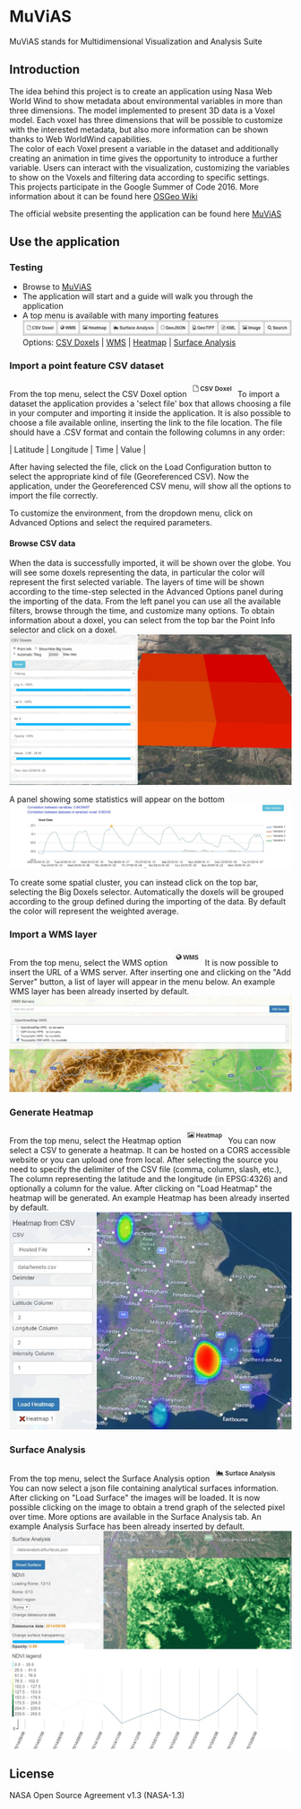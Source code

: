 # MuViAS

MuViAS stands for Multidimensional Visualization and Analysis Suite

## Introduction
The idea behind this project is to create an application using Nasa Web World Wind to show metadata about environmental
 variables in more than three dimensions. The model implemented to present 3D data is a Voxel model. 
Each voxel has three dimensions that will be possible to customize with the interested metadata, but also more 
information can be shown thanks to Web WorldWind capabilities. <br> The color of each Voxel present a variable in the 
dataset and additionally creating an animation in time gives the opportunity to introduce a further variable. 
Users can interact with the visualization, customizing the variables to show on the Voxels and filtering data according 
to specific settings.<br>
This projects participate in the Google Summer of Code 2016.
More information about it can be found here
[OSGeo Wiki](https//wiki.osgeo.org/wiki/NASA_Web_WorldWind_Multidimension_Visualization_Tool_GSoC_2016)

The official website presenting the application can be found here [MuViAS](http://muvias.eoapps.eu/muvias/)


## Use the application
### Testing
* Browse to [MuViAS](http://muvias.eoapps.eu/muvias/)
* The application will start and a guide will walk you through the application
* A top menu is available with many importing features
![topMenu](documentation/images/topmenu.jpg)<br>
Options:
[CSV Doxels](#import-a-point-feature-CSV-dataset) | [WMS](#import-a-wms-layer) | [Heatmap](#generate-heatmap) |
[Surface Analysis](#surface-analysis) 
 
 
### Import a point feature CSV dataset
From the top menu, select the CSV Doxel option ![CSVDoxel](documentation/images/csv.jpg)
To import a dataset the application provides a 'select file' box that allows choosing a file in your computer and
importing it inside the application.
It is also possible to choose a file available online, inserting the link to the file location. 
The file should have a .CSV format and contain the following columns in any order:

| Latitude | Longitude | Time | Value |

After having selected the file, click on the Load Configuration button to select the appropriate kind of file 
(Georeferenced CSV).
Now the application, under the Georeferenced CSV menu, will show all the options to import the file correctly.

To customize the environment, from the dropdown menu, click on Advanced Options and select the required parameters.

#### Browse CSV data
When the data is successfully imported, it will be shown over the globe. You will see some doxels representing the data,
 in particular the color will represent the first selected variable.
The layers of time will be shown according to the time-step selected in the Advanced Options panel during the importing 
of the data.
From the left panel  you can use all the available filters, browse through the time, and customize many options.
To obtain information about a doxel, you can select from the top bar the Point Info selector and click on a doxel. 
![handler](documentation/images/pointInfo.jpg)

A panel showing some statistics will appear on the bottom
![statistics](documentation/images/statistics.jpg)

To create some spatial cluster, you can instead click on the top bar, selecting the Big Doxels selector. Automatically
 the doxels will be grouped according to the group defined during the importing of the data. By default the color will 
 represent the weighted average.

### Import a WMS layer
From the top menu, select the WMS option ![WMS](documentation/images/wms.jpg)
It is now possible to insert the URL of a WMS server. After inserting one and clicking on the "Add Server" button,
a list of layer will appear in the menu below.
An example WMS layer has been already inserted by default.
![WMSScreen](documentation/images/wmsScreen.jpg)

### Generate Heatmap
From the top menu, select the Heatmap option ![Heatmap](documentation/images/heatmap.jpg)
You can now select a CSV to generate a heatmap. It can be hosted on a CORS accessible website or you can upload one 
from local.
After selecting the source you need to specify the delimiter of the CSV file (comma, column, slash, etc.),
The column representing the latitude and the longitude (in EPSG:4326) and optionally a column for the value.
After clicking on "Load Heatmap" the heatmap will be generated.
An example Heatmap has been already inserted by default.
![HeatmapScreen](documentation/images/heatmapScreen.jpg)

### Surface Analysis
From the top menu, select the Surface Analysis option ![Surface](documentation/images/surface.jpg)
You can now select a json file containing analytical surfaces information. 
After clicking on "Load Surface" the images will be loaded.
It is now possible clicking on the image to obtain a trend graph of the selected pixel over time.
More options are available in the Surface Analysis tab.
An example Analysis Surface has been already inserted by default.
![HeatmapScreen](documentation/images/surfaceScreen.jpg)


## License
NASA Open Source Agreement v1.3 (NASA-1.3)


